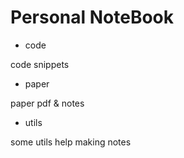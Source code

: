 # Personal NoteBook

- code

code snippets


- paper

paper pdf & notes

- utils

some utils help making notes
